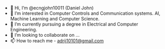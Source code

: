 - 👋 Hi, I’m @ecngjohn10011 (Daniel John)
- 👀 I’m interested in Computer Controls and Communication systems. AI, Machine Learning and Computer Science. 
- 🌱 I’m currently pursuing a degree in Electrical and Computer Engineering.
- 💞️ I’m looking to collaborate on ...
- 📫 How to reach me - adrij10101@gmail.com

<!---
ecngjohn10011/ecngjohn10011 is a ✨ special ✨ repository because its `README.md` (this file) appears on your GitHub profile.
You can click the Preview link to take a look at your changes.
--->
